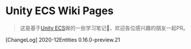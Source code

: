 # Unity ECS Wiki Pages

> 这是基于[Unity ECS](https://docs.unity3d.com/Packages/com.unity.entities@0.16/manual)做的一些学习笔记📒，欢迎各位感兴趣的朋友一起PR。

[ChangeLog]
2020-12Entities 0.16.0-preview.21


<!--stackedit_data:
eyJoaXN0b3J5IjpbLTUyMTY1NjI5MV19
-->